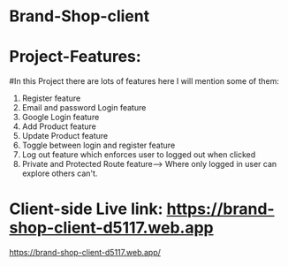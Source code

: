# Brand-Shop-client

# Project-Features:
 
 #In this Project there are lots of features here I will mention some of them:

  1. Register feature
  2. Email and password Login feature
  3. Google Login feature
  4. Add Product feature
  5. Update Product feature 
  6. Toggle between login and register feature
  7. Log out feature which enforces user to logged out when clicked
  8. Private and Protected Route feature--> Where only logged in user can explore others can't.



# Client-side Live link:  https://brand-shop-client-d5117.web.app
https://brand-shop-client-d5117.web.app/